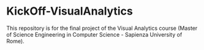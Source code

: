 # KickOff-VisualAnalytics
This repository is for the final project of the Visual Analytics course (Master of Science Engineering in Computer Science - Sapienza University of Rome).
